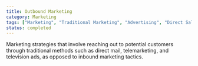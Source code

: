 ```yaml
---
title: Outbound Marketing
category: Marketing
tags: ["Marketing", "Traditional Marketing", "Advertising", "Direct Sales"]
status: completed
---
```

Marketing strategies that involve reaching out to potential customers through traditional methods such as direct mail, telemarketing, and television ads, as opposed to inbound marketing tactics.